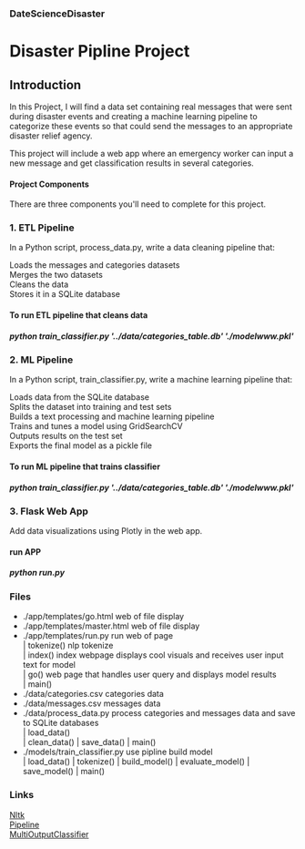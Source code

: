 ### DateScienceDisaster 
# Disaster Pipline Project

## Introduction <br>
In this Project, I will find a data set containing real messages that were sent during disaster events and 
creating a machine learning pipeline to categorize these events so that could send the messages to an appropriate disaster relief agency.

This project will include a web app where an emergency worker can input a new message and get classification results in several categories.

#### Project Components
There are three components you'll need to complete for this project.

### 1. ETL Pipeline
In a Python script, process_data.py, write a data cleaning pipeline that:

Loads the messages and categories datasets<br> 
Merges the two datasets<br>
Cleans the data<br>
Stores it in a SQLite database <br>
#### To run ETL pipeline that cleans data
##### python train_classifier.py '../data/categories_table.db' './modelwww.pkl'

### 2. ML Pipeline
In a Python script, train_classifier.py, write a machine learning pipeline that:<br>

Loads data from the SQLite database<br>
Splits the dataset into training and test sets<br>
Builds a text processing and machine learning pipeline<br>
Trains and tunes a model using GridSearchCV<br>
Outputs results on the test set<br>
Exports the final model as a pickle file<br>
#### To run ML pipeline that trains classifier
#####  python train_classifier.py '../data/categories_table.db' './modelwww.pkl'  <br>


### 3. Flask Web App
Add data visualizations using Plotly in the web app.<br>
#### run APP
#####  python run.py  


### Files
  * ./app/templates/go.html      web of file display  
  * ./app/templates/master.html   web of file display  
  * ./app/templates/run.py   run web of page  <br>
          | tokenize()                 nlp tokenize<br>
          | index()                    index webpage displays cool visuals and receives user input text for model<br>
          | go()                       web page that handles user query and displays model results<br>
          | main()                       <br>
  * ./data/categories.csv   categories data  
  * ./data/messages.csv     messages data  
  * ./data/process_data.py    process categories and messages data and save to SQLite databases   <br>
          | load_data()                
          | clean_data()
          | save_data()
          | main()
  * ./models/train_classifier.py   use pipline build model    <br>
          | load_data()
          | tokenize()
          | build_model()
          | evaluate_model()
          | save_model()
          | main()
  ### Links
  [Nltk](http://www.nltk.org/api/nltk.tokenize.html) <br>
  [Pipeline](http://scikit-learn.org/stable/modules/generated/sklearn.pipeline.Pipeline.html)<br>
  [MultiOutputClassifier](http://scikit-learn.org/stable/modules/generated/sklearn.multioutput.MultiOutputClassifier.html)
